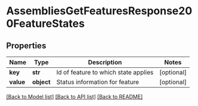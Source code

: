 # AssembliesGetFeaturesResponse200FeatureStates

## Properties
Name | Type | Description | Notes
------------ | ------------- | ------------- | -------------
**key** | **str** | Id of feature to which state applies | [optional] 
**value** | **object** | Status information for feature | [optional] 

[[Back to Model list]](../README.md#documentation-for-models) [[Back to API list]](../README.md#documentation-for-api-endpoints) [[Back to README]](../README.md)


